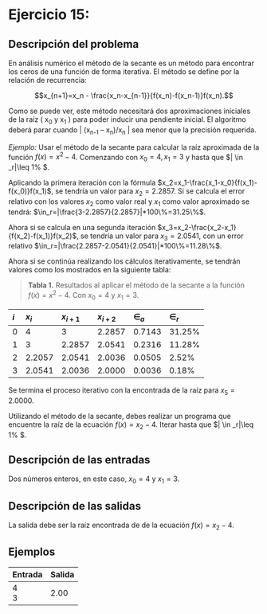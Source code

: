 # **Ejercicio 15:**

## Descripción del problema

En análisis numérico el método de la secante es un método para encontrar los ceros de una función de forma iterativa. El método se define por la relación de recurrencia:

$$x_{n+1}=x_n - \frac{x_n-x_{n-1}}{f(x_n)-f(x_n-1)}f(x_n).$$ 

Como se puede ver, este método necesitará dos aproximaciones iniciales de la raíz ( x<sub>0</sub> y x<sub>1</sub> ) para poder inducir una pendiente inicial. El algoritmo deberá parar cuando | (x<sub>n-1</sub> – x<sub>n</sub>)/x<sub>n</sub> | sea menor que la precisión requerida. 

*Ejemplo:*
Usar el método de la secante para calcular la raíz aproximada de la función $f(x)=x^2-4$. Comenzando con $x_0=4, x_1=3$ y hasta que $| \in _r|\leq 1\% $.

Aplicando la primera iteración con la fórmula $x_2=x_1-\frac{x_1-x_0}{f(x_1)-f(x_0)}f(x_1)$, se tendría un valor para $x_2=2.2857$. Si se calcula el error relativo con los valores $x_2$ como valor real y $x_1$ como valor aproximado se tendrá: $\in_r=|\frac{3-2.2857}{2.2857}|*100\%=31.25\%$.

Ahora si se calcula en una segunda iteración $x_3=x_2-\frac{x_2-x_1}{f(x_2)-f(x_1)}f(x_2)$, se tendría un valor para $x_3=2.0541$, con un error relativo $\in_r=|\frac{2.2857-2.0541}{2.0541}|*100\%=11.28\%$.

Ahora si se continúa realizando los cálculos iterativamente, se tendrán valores como los mostrados en la siguiente tabla:

> **Tabla 1.** Resultados al aplicar el método de la secante a la función $f(x)=x^2-4$. Con $x_0=4$ y $x_1=3$.

| $i$    | $x_i$     | $x_{i+1}$ | $x_{i+2}$ | $\in_a$ | $\in_r$ |
| :--------- | :--------- | :--------- | :--------- | :--------- | :--------- |
| 0 | 4 | 3 | 2.2857 | 0.7143 | 31.25% |
| 1 | 3 | 2.2857 | 2.0541 | 0.2316 | 11.28% |
| 2 | 2.2057 | 2.0541 | 2.0036 | 0.0505 | 2.52% |
| 3 | 2.0541 | 2.0036 | 2.0000 | 0.0036 | 0.18% |

Se termina el proceso iterativo con la encontrada de la raíz para $x_5=2.0000$.

Utilizando el método de la secante, debes realizar un programa que encuentre la raíz de la ecuación $f(x)=x_2-4$. Iterar hasta que $| \in _r|\leq 1\% $.

## Descripción de las entradas

Dos números enteros, en este caso, $x_0=4$ y $x_1=3$.

## Descripción de las salidas

La salida debe ser la raíz encontrada de de la ecuación $f(x)=x_2-4$.

## Ejemplos

| Entrada    | Salida     |
| :--------- | :--------- |
| 4 <br> 3 | 2.00 |